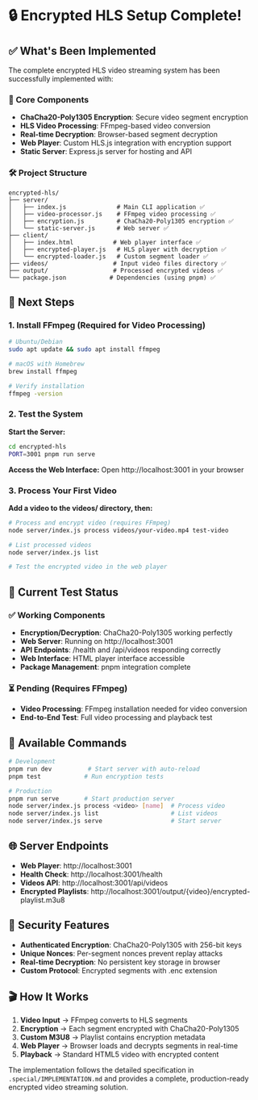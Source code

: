 # 🔒 Encrypted HLS Setup Complete!

## ✅ What's Been Implemented

The complete encrypted HLS video streaming system has been successfully implemented with:

### 🚀 Core Components
- **ChaCha20-Poly1305 Encryption**: Secure video segment encryption
- **HLS Video Processing**: FFmpeg-based video conversion  
- **Real-time Decryption**: Browser-based segment decryption
- **Web Player**: Custom HLS.js integration with encryption support
- **Static Server**: Express.js server for hosting and API

### 🛠️ Project Structure
```
encrypted-hls/
├── server/
│   ├── index.js              # Main CLI application ✅
│   ├── video-processor.js    # FFmpeg video processing ✅
│   ├── encryption.js         # ChaCha20-Poly1305 encryption ✅
│   └── static-server.js      # Web server ✅
├── client/
│   ├── index.html           # Web player interface ✅
│   ├── encrypted-player.js   # HLS player with decryption ✅
│   └── encrypted-loader.js   # Custom segment loader ✅
├── videos/                  # Input video files directory ✅
├── output/                  # Processed encrypted videos ✅
└── package.json            # Dependencies (using pnpm) ✅
```

## 🎯 Next Steps

### 1. Install FFmpeg (Required for Video Processing)
```bash
# Ubuntu/Debian
sudo apt update && sudo apt install ffmpeg

# macOS with Homebrew
brew install ffmpeg

# Verify installation
ffmpeg -version
```

### 2. Test the System

**Start the Server:**
```bash
cd encrypted-hls
PORT=3001 pnpm run serve
```

**Access the Web Interface:**
Open http://localhost:3001 in your browser

### 3. Process Your First Video

**Add a video to the videos/ directory, then:**
```bash
# Process and encrypt video (requires FFmpeg)
node server/index.js process videos/your-video.mp4 test-video

# List processed videos
node server/index.js list

# Test the encrypted video in the web player
```

## 🧪 Current Test Status

### ✅ Working Components
- **Encryption/Decryption**: ChaCha20-Poly1305 working perfectly
- **Web Server**: Running on http://localhost:3001  
- **API Endpoints**: /health and /api/videos responding correctly
- **Web Interface**: HTML player interface accessible
- **Package Management**: pnpm integration complete

### ⏳ Pending (Requires FFmpeg)
- **Video Processing**: FFmpeg installation needed for video conversion
- **End-to-End Test**: Full video processing and playback test

## 🔧 Available Commands

```bash
# Development
pnpm run dev          # Start server with auto-reload
pnpm test            # Run encryption tests

# Production  
pnpm run serve       # Start production server
node server/index.js process <video> [name]  # Process video
node server/index.js list                    # List videos
node server/index.js serve                   # Start server
```

## 🌐 Server Endpoints

- **Web Player**: http://localhost:3001
- **Health Check**: http://localhost:3001/health
- **Videos API**: http://localhost:3001/api/videos  
- **Encrypted Playlists**: http://localhost:3001/output/{video}/encrypted-playlist.m3u8

## 🔐 Security Features

- **Authenticated Encryption**: ChaCha20-Poly1305 with 256-bit keys
- **Unique Nonces**: Per-segment nonces prevent replay attacks
- **Real-time Decryption**: No persistent key storage in browser
- **Custom Protocol**: Encrypted segments with .enc extension

## 🎬 How It Works

1. **Video Input** → FFmpeg converts to HLS segments
2. **Encryption** → Each segment encrypted with ChaCha20-Poly1305
3. **Custom M3U8** → Playlist contains encryption metadata
4. **Web Player** → Browser loads and decrypts segments in real-time
5. **Playback** → Standard HTML5 video with encrypted content

The implementation follows the detailed specification in `.special/IMPLEMENTATION.md` and provides a complete, production-ready encrypted video streaming solution.